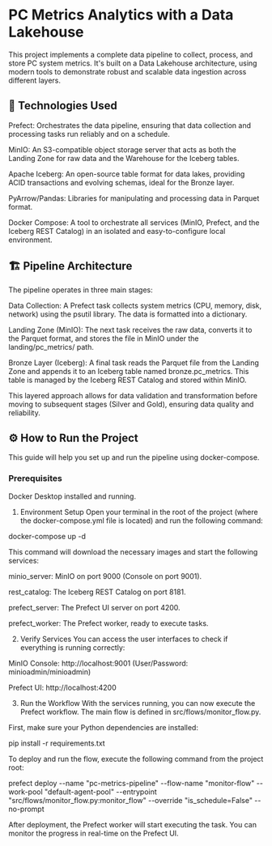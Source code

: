 # PC Metrics Analytics with a Data Lakehouse
This project implements a complete data pipeline to collect, process, and store PC system metrics. It's built on a Data Lakehouse architecture, using modern tools to demonstrate robust and scalable data ingestion across different layers.

## 🚀 Technologies Used
Prefect: Orchestrates the data pipeline, ensuring that data collection and processing tasks run reliably and on a schedule.

MinIO: An S3-compatible object storage server that acts as both the Landing Zone for raw data and the Warehouse for the Iceberg tables.

Apache Iceberg: An open-source table format for data lakes, providing ACID transactions and evolving schemas, ideal for the Bronze layer.

PyArrow/Pandas: Libraries for manipulating and processing data in Parquet format.

Docker Compose: A tool to orchestrate all services (MinIO, Prefect, and the Iceberg REST Catalog) in an isolated and easy-to-configure local environment.

## 🏗️ Pipeline Architecture
The pipeline operates in three main stages:

Data Collection: A Prefect task collects system metrics (CPU, memory, disk, network) using the psutil library. The data is formatted into a dictionary.

Landing Zone (MinIO): The next task receives the raw data, converts it to the Parquet format, and stores the file in MinIO under the landing/pc_metrics/ path.

Bronze Layer (Iceberg): A final task reads the Parquet file from the Landing Zone and appends it to an Iceberg table named bronze.pc_metrics. This table is managed by the Iceberg REST Catalog and stored within MinIO.

This layered approach allows for data validation and transformation before moving to subsequent stages (Silver and Gold), ensuring data quality and reliability.

## ⚙️ How to Run the Project
This guide will help you set up and run the pipeline using docker-compose.

### Prerequisites
Docker Desktop installed and running.

1. Environment Setup
Open your terminal in the root of the project (where the docker-compose.yml file is located) and run the following command:

docker-compose up -d

This command will download the necessary images and start the following services:

minio_server: MinIO on port 9000 (Console on port 9001).

rest_catalog: The Iceberg REST Catalog on port 8181.

prefect_server: The Prefect UI server on port 4200.

prefect_worker: The Prefect worker, ready to execute tasks.

2. Verify Services
You can access the user interfaces to check if everything is running correctly:

MinIO Console: http://localhost:9001 (User/Password: minioadmin/minioadmin)

Prefect UI: http://localhost:4200

3. Run the Workflow
With the services running, you can now execute the Prefect workflow. The main flow is defined in src/flows/monitor_flow.py.

First, make sure your Python dependencies are installed:

pip install -r requirements.txt

To deploy and run the flow, execute the following command from the project root:

prefect deploy --name "pc-metrics-pipeline" --flow-name "monitor-flow" --work-pool "default-agent-pool" --entrypoint "src/flows/monitor_flow.py:monitor_flow" --override "is_schedule=False" --no-prompt

After deployment, the Prefect worker will start executing the task. You can monitor the progress in real-time on the Prefect UI.